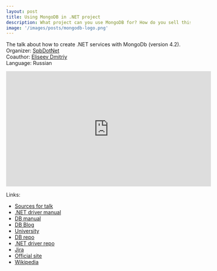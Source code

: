 ```yaml
---
layout: post
title: Using MongoDB in .NET project
description: What project can you use MongoDB for? How do you sell this idea to your management and colleagues? Difficulties that everyone will face. You will find answers to these questions, as well as examples from the history of implementation in real production, in this talk.
image: '/images/posts/mongodb-logo.png'
---
```



The talk about how to create .NET services with MongoDb (version 4.2). <br>
Organizer: [SpbDotNet](http://Spb.DotNet.Ru) <br>
Coauthor: [Eliseev Dmitriy](https://github.com/rowcount) <br>
Language: Russian

<iframe width="560" height="315" src="https://www.youtube.com/embed/6yZu_SIV9rY" frameborder="0" allow="accelerometer; autoplay; encrypted-media; gyroscope; picture-in-picture" allowfullscreen></iframe>

Links:
- [Sources for talk](https://github.com/daredever/MongoHell)
- [.NET driver manual](https://mongodb.github.io/mongo-csharp-driver/2.11/)
- [DB manual](https://docs.mongodb.com/manual/)
- [DB Blog](https://www.mongodb.com/blog/post/quick-start-c-sharp-and-mongodb-starting-and-setup)
- [University](https://university.mongodb.com/courses/M220N/about)
- [DB repo](https://github.com/mongodb/mongo)
- [.NET driver repo](https://github.com/mongodb/mongo-csharp-driver)
- [Jira](https://jira.mongodb.org/)
- [Official site](https://www.mongodb.com/)
- [Wikipedia](https://en.wikipedia.org/wiki/MongoDB)
